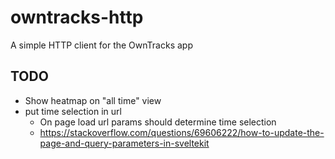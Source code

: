 # owntracks-http
A simple HTTP client for the OwnTracks app

## TODO

- Show heatmap on "all time" view
- put time selection in url
    - On page load url params should determine time selection
    - https://stackoverflow.com/questions/69606222/how-to-update-the-page-and-query-parameters-in-sveltekit